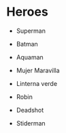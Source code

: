 # Heroes

* Superman
* Batman
* Aquaman
* Mujer Maravilla
* Linterna verde
* Robin

* Deadshot
* Stiderman